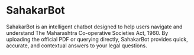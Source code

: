 # SahakarBot
SahakarBot is an intelligent chatbot designed to help users navigate and understand The Maharashtra Co-operative Societies Act, 1960. By uploading the official PDF or querying directly, SahakarBot provides quick, accurate, and contextual answers to your legal questions.
